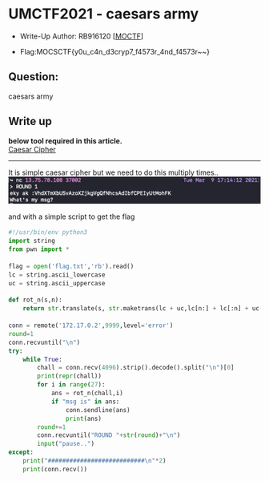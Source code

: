 # UMCTF2021 - caesars army

- Write-Up Author: RB916120 \[[MOCTF](https://www.facebook.com/MOCSCTF)\]

- Flag:MOCSCTF{y0u_c4n_d3cryp7_f4573r_4nd_f4573r~~}

## **Question:**
caesars army

## Write up
**below tool required in this article.**  
[Caesar Cipher](https://www.dcode.fr/caesar-cipher)  

---

It is simple caesar cipher but we need to do this multiply times..
![img](./caesars.png)  

and with a simple script to get the flag
```python
#!/usr/bin/env python3
import string
from pwn import *

flag = open('flag.txt','rb').read()
lc = string.ascii_lowercase
uc = string.ascii_uppercase

def rot_n(s,n):
	return str.translate(s, str.maketrans(lc + uc,lc[n:] + lc[:n] + uc[n:] + uc[:n]))

conn = remote('172.17.0.2',9999,level='error')
round=1
conn.recvuntil("\n")
try:
	while True:
		chall = conn.recv(4096).strip().decode().split("\n")[0]
		print(repr(chall))
		for i in range(27):
			ans = rot_n(chall,i)
			if "msg is" in ans:
				conn.sendline(ans)
				print(ans)
		round+=1
		conn.recvuntil("ROUND "+str(round)+"\n")
		input("pause..")
except:
	print("###########################\n"*2)
	print(conn.recv())
```
